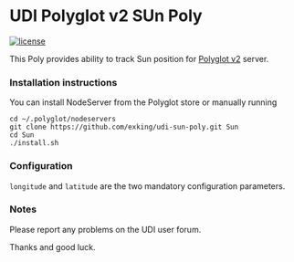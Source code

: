 # UDI Polyglot v2 SUn Poly

[![license](https://img.shields.io/github/license/mashape/apistatus.svg)](https://github.com/exking/udi-sun-poly/blob/master/LICENSE)

This Poly provides ability to track Sun position for [Polyglot v2](https://github.com/UniversalDevicesInc/polyglot-v2) server.

### Installation instructions
You can install NodeServer from the Polyglot store or manually running
```
cd ~/.polyglot/nodeservers
git clone https://github.com/exking/udi-sun-poly.git Sun
cd Sun
./install.sh
```

### Configuration
`longitude` and `latitude` are the two mandatory configuration parameters.

### Notes

Please report any problems on the UDI user forum.

Thanks and good luck.
